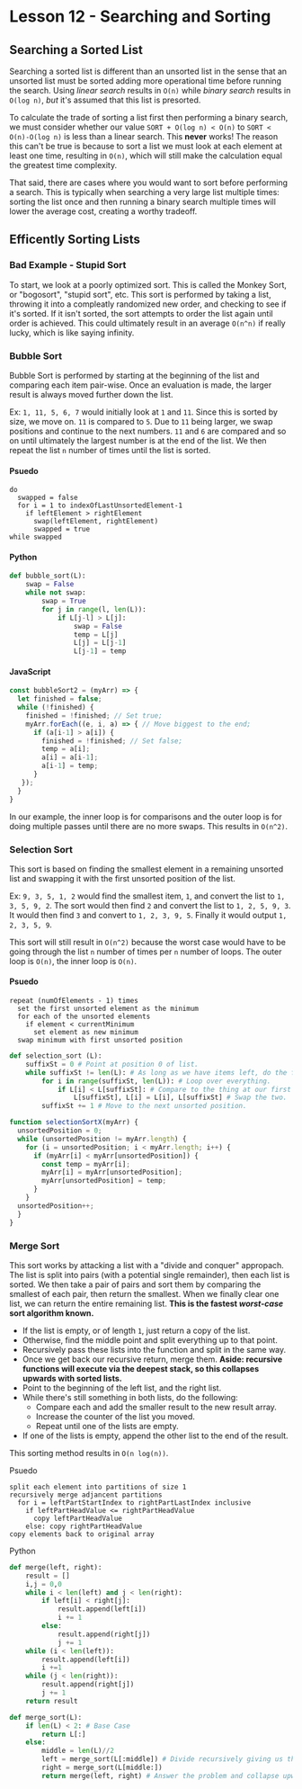 # Lesson 12 - Searching and Sorting

## Searching a Sorted List

Searching a sorted list is different than an unsorted list in the sense that an unsorted list must be sorted adding more operational time before running the search. Using *linear search* results in `O(n)` while *binary search* results in `O(log n)`, *but* it's assumed that this list is presorted.

To calculate the trade of sorting a list first then performing a binary search, we must consider whether our value `SORT + O(log n) < O(n)` to `SORT < O(n)-O(log n)` is less than a linear search. This **never** works! The reason this can't be true is because to sort a list we must look at each element at least one time, resulting in `O(n)`, which will still make the calculation equal the greatest time complexity.

That said, there are cases where you would want to sort before performing a search. This is typically when searching a very large list multiple times: sorting the list once and then running a binary search multiple times will lower the average cost, creating a worthy tradeoff.

## Efficently Sorting Lists

### Bad Example - Stupid Sort

To start, we look at a poorly optimized sort. This is called the Monkey Sort, or "bogosort", "stupid sort", etc. This sort is performed by taking a list, throwing it into a compleatly randomized new order, and checking to see if it's sorted. If it isn't sorted, the sort attempts to order the list again until order is achieved. This could ultimately result in an average `O(n^n)` if really lucky, which is like saying infinity.

### Bubble Sort

Bubble Sort is performed by starting at the beginning of the list and comparing each item pair-wise. Once an evaluation is made, the larger result is always moved further down the list.

Ex: `1, 11, 5, 6, 7` would initially look at `1` and `11`. Since this is sorted by size, we move on. `11` is compared to `5`. Due to `11` being larger, we swap positions and continue to the next numbers. `11` and `6` are compared and so on until ultimately the largest number is at the end of the list. We then repeat the list `n` number of times until the list is sorted.

#### Psuedo

``` psuedo
do
  swapped = false
  for i = 1 to indexOfLastUnsortedElement-1
    if leftElement > rightElement
      swap(leftElement, rightElement)
      swapped = true
while swapped
```

#### Python

``` py
def bubble_sort(L):
    swap = False
    while not swap:
        swap = True
        for j in range(l, len(L)):
            if L[j-l] > L[j]:
                swap = False
                temp = L[j]
                L[j] = L[j-1]
                L[j-1] = temp
```

#### JavaScript

``` js
const bubbleSort2 = (myArr) => {
  let finished = false;
  while (!finished) {
    finished = !finished; // Set true;
    myArr.forEach((e, i, a) => { // Move biggest to the end;
      if (a[i-1] > a[i]) {
        finished = !finished; // Set false;
        temp = a[i];
        a[i] = a[i-1];
        a[i-1] = temp;
      }
   });
  }
}
```

In our example, the inner loop is for comparisons and the outer loop is for doing multiple passes until there are no more swaps. This results in `O(n^2)`.

### Selection Sort

This sort is based on finding the smallest element in a remaining unsorted list and swapping it with the first unsorted position of the list.

Ex: `9, 3, 5, 1, 2` would find the smallest item, `1`, and convert the list to `1, 3, 5, 9, 2`. The sort would then find `2` and convert the list to `1, 2, 5, 9, 3`. It would then find `3` and convert to `1, 2, 3, 9, 5`. Finally it would output `1, 2, 3, 5, 9`.

This sort will still result in `O(n^2)` because the worst case would have to be going through the list `n` number of times per `n` number of loops. The outer loop is `O(n)`, the inner loop is `O(n)`. 

#### Psuedo

``` psuedo
repeat (numOfElements - 1) times
  set the first unsorted element as the minimum
  for each of the unsorted elements
    if element < currentMinimum
      set element as new minimum
  swap minimum with first unsorted position
```

``` py
def selection_sort (L):
    suffixSt = 0 # Point at position 0 of list.
    while suffixSt != len(L): # As long as we have items left, do the following.
        for i in range(suffixSt, len(L)): # Loop over everything.
            if L[i] < L[suffixSt]: # Compare to the thing at our first unused positon.
                L[suffixSt], L[i] = L[i], L[suffixSt] # Swap the two.
        suffixSt += 1 # Move to the next unsorted position.
```

``` JavaScript
function selectionSortX(myArr) {
  unsortedPosition = 0;
  while (unsortedPosition != myArr.length) {
    for (i = unsortedPosition; i < myArr.length; i++) {
      if (myArr[i] < myArr[unsortedPosition]) {
        const temp = myArr[i];
        myArr[i] = myArr[unsortedPosition];
        myArr[unsortedPosition] = temp;
      }
    }
  unsortedPosition++;
  }
}
```

### Merge Sort

This sort works by attacking a list with a "divide and conquer" appropach. The list is split into pairs (with a potential single remainder), then each list is sorted. We then take a pair of pairs and sort them by comparing the smallest of each pair, then return the smallest. When we finally clear one list, we can return the entire remaining list. **This is the fastest _worst-case_ sort algorithm known.**

* If the list is empty, or of length `1`, just return a copy of the list.
* Otherwise, find the middle point and split everything up to that point.
* Recursively pass these lists into the function and split in the same way.
* Once we get back our recursive return, merge them.
**Aside: recursive functions will execute via the deepest stack, so this collapses upwards with sorted lists.**
* Point to the beginning of the left list, and the right list.
* While there's still something in both lists, do the following:
  * Compare each and add the smaller result to the new result array.
  * Increase the counter of the list you moved.
  * Repeat until one of the lists are empty.
* If one of the lists is empty, append the other list to the end of the result.

This sorting method results in `O(n log(n))`.

Psuedo

``` Psuedo
split each element into partitions of size 1
recursively merge adjancent partitions
  for i = leftPartStartIndex to rightPartLastIndex inclusive
    if leftPartHeadValue <= rightPartHeadValue
      copy leftPartHeadValue
    else: copy rightPartHeadValue
copy elements back to original array
```

Python

``` py
def merge(left, right):
    result = []
    i,j = 0,0
    while i < len(left) and j < len(right):
        if left[i] < right[j]:
            result.append(left[i])
            i += 1
        else:
            result.append(right[j])
            j += 1
    while (i < len(left)):
        result.append(left[i])
        i +=1
    while (j < len(right)):
        result.append(right[j])
        j += 1
    return result

def merge_sort(L):
    if len(L) < 2: # Base Case
        return L[:]
    else:
        middle = len(L)//2
        left = merge_sort(L[:middle]) # Divide recursively giving us the smallest problem.
        right = merge_sort(L[middle:])
        return merge(left, right) # Answer the problem and collapse upward.
```